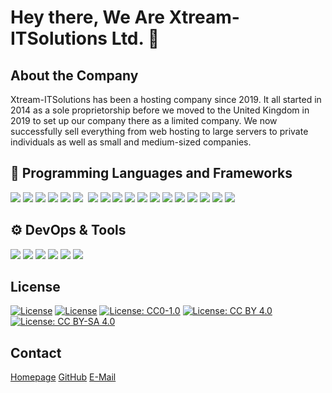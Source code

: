 # Hey there, We Are Xtream-ITSolutions Ltd. 👋

## About the Company

Xtream-ITSolutions has been a hosting company since 2019. It all started in 2014 as a sole proprietorship before we moved to the United Kingdom in 2019 to set up our company there as a limited company. We now successfully sell everything from web hosting to large servers to private individuals as well as small and medium-sized companies.

## 🔧 Programming Languages and Frameworks

<img src="https://cdn.xtream-itsolutions.com/github/java.svg">&nbsp;<img src="https://cdn.xtream-itsolutions.com/github/typescript.svg">&nbsp;<img src="https://cdn.xtream-itsolutions.com/github/c.svg">&nbsp;<img src="https://cdn.xtream-itsolutions.com/github/lua.svg">&nbsp;<img src="https://cdn.xtream-itsolutions.com/github/discordjs.svg">&nbsp;<img src="https://cdn.xtream-itsolutions.com/github/expressjs.svg">&nbsp; <img src="https://cdn.xtream-itsolutions.com/github/mongoose.svg">&nbsp;<img src="https://cdn.xtream-itsolutions.com/github/mysql.svg">&nbsp;<img src="https://cdn.xtream-itsolutions.com/github/vue.svg">&nbsp;<img src="https://cdn.xtream-itsolutions.com/github/react.svg">
<img src="https://cdn.xtream-itsolutions.com/github/nuxtjs.svg">&nbsp;<img src="https://cdn.xtream-itsolutions.com/github/html5.svg">&nbsp;<img src="https://cdn.xtream-itsolutions.com/github/css3.svg">&nbsp;<img src="https://cdn.xtream-itsolutions.com/github/nodejs.svg">&nbsp;<img src="https://cdn.xtream-itsolutions.com/github/apollo.svg">&nbsp;<img src="https://cdn.xtream-itsolutions.com/github/bootstrap.svg">&nbsp;<img src="https://cdn.xtream-itsolutions.com/github/websockets.svg">&nbsp;<img src="https://cdn.xtream-itsolutions.com/github/mongodb.svg">

## ⚙️ DevOps & Tools

<img src="https://cdn.xtream-itsolutions.com/github/vscode.svg">&nbsp;<img src="https://cdn.xtream-itsolutions.com/github/intellijidea.svg">&nbsp;<img src="https://cdn.xtream-itsolutions.com/github/git.svg">&nbsp;<img src="https://cdn.xtream-itsolutions.com/github/github.svg">&nbsp;<img src="https://cdn.xtream-itsolutions.com/github/linux.svg">&nbsp;<img src="https://cdn.xtream-itsolutions.com/github/windows.svg">

## License

[![License](https://img.shields.io/badge/License-Apache_2.0-blue.svg)](https://opensource.org/licenses/Apache-2.0)
[![License](https://img.shields.io/badge/License-Boost_1.0-lightblue.svg)](https://www.boost.org/LICENSE_1_0.txt)
[![License: CC0-1.0](https://img.shields.io/badge/License-CC0_1.0-lightgrey.svg)](http://creativecommons.org/publicdomain/zero/1.0/)
[![License: CC BY 4.0](https://img.shields.io/badge/License-CC_BY_4.0-lightgrey.svg)](https://creativecommons.org/licenses/by/4.0/)
[![License: CC BY-SA 4.0](https://img.shields.io/badge/License-CC_BY--SA_4.0-lightgrey.svg)](https://creativecommons.org/licenses/by-sa/4.0/)

## Contact
[Homepage](https://www.xtream-itsolutions.com)&nbsp;[GitHub](https://github.com/xtream-itsolutions)&nbsp;[E-Mail](mailto:support@xtream-itsolutions.com)

